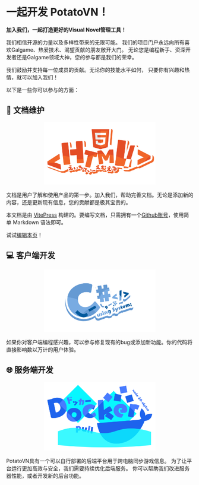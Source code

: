 # 一起开发 PotatoVN！
**加入我们，一起打造更好的Visual Novel管理工具！**

我们相信开源的力量以及多样性带来的无限可能。 
我们的项目门户永远向所有喜欢Galgame、热爱技术、渴望贡献的朋友敞开大门。
无论您是编程新手、资深开发者还是Galgame领域大神，您的参与都是我们的荣幸。

我们鼓励并支持每一位成员的贡献。无论你的技能水平如何，
只要你有兴趣和热情，就可以加入我们！

以下是一些你可以参与的方面：

## :book: 文档维护

<div style="text-align: center;">
  <img src="./images/HTML.png" alt="文档维护" style="width: 300px;">
</div>

文档是用户了解和使用产品的第一步。加入我们，帮助完善文档。无论是添加新的内容，还是更新现有信息，您的贡献都是极其宝贵的。

本文档是由 [VitePress](https://vitepress.vuejs.org/) 构建的。要编写文档，只需拥有一个[Github账号](https://github.com/signup?ref_cta=Sign+up&ref_loc=header+logged+out&ref_page=%2F&source=header-home)，使用简单 Markdown 语法即可。

试试[编辑本页](https://pr.new/GoldenPotato137/PotatoVN.Doc/edit/stackblitz/development/index.md?initialPath=development%2Findex.html)！

## :computer: 客户端开发

<div style="text-align: center;">
  <img src="./images/CSharp.png" alt="客户端开发" style="width: 300px;">
</div>

如果你对客户端编程感兴趣，可以参与修复现有的bug或添加新功能。你的代码将直接影响数以万计的用户体验。

## :globe_with_meridians: 服务端开发

<div style="text-align: center;">
  <img src="./images/DockerLogo.png" alt="服务端开发" style="width: 300px;">
</div>

PotatoVN具有一个可以自行部署的后端平台用于跨电脑同步游戏信息。 为了让平台运行更加高效与安全，我们需要持续优化后端服务。
你可以帮助我们改进服务器性能，或者开发新的后台功能。